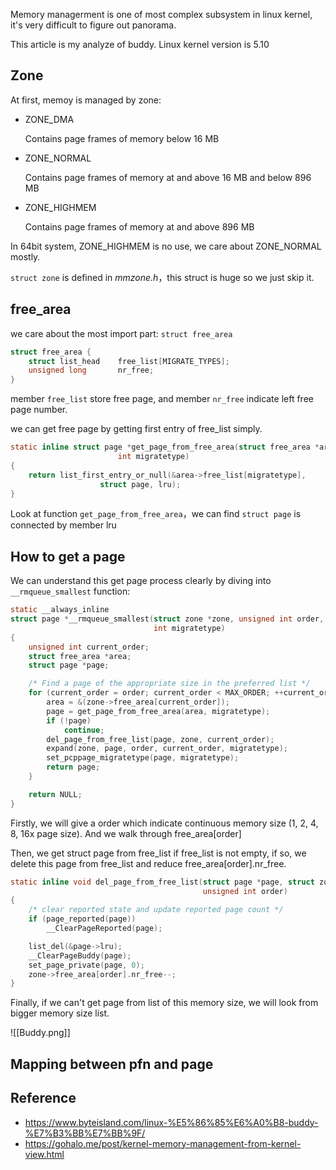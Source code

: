 Memory managerment is one of most complex subsystem in linux kernel, it's very difficult to figure out panorama.

This article is my analyze of buddy. Linux kernel version is 5.10

## Zone

At first, memoy is managed by zone:

- ZONE_DMA

	Contains page frames of memory below 16 MB

- ZONE_NORMAL

	Contains page frames of memory at and above 16 MB and below 896 MB

- ZONE_HIGHMEM

	Contains page frames of memory at and above 896 MB

In 64bit system, ZONE_HIGHMEM is no use, we care about ZONE_NORMAL mostly.

`struct zone` is defined in *mmzone.h*，this struct is huge so we just skip it.

## free_area

we care about the most import part: `struct free_area`

```c
struct free_area {
	struct list_head	free_list[MIGRATE_TYPES];
	unsigned long		nr_free;
}
```

member `free_list` store free page, and member `nr_free` indicate left free page number.

we can get free page by getting first entry of free_list simply.

```c
static inline struct page *get_page_from_free_area(struct free_area *area,
					    int migratetype)
{
	return list_first_entry_or_null(&area->free_list[migratetype],
					struct page, lru);
}
```

Look at function `get_page_from_free_area`，we can find `struct page` is connected by member lru

## How to get a page

We can understand this get page process clearly by diving into `__rmqueue_smallest` function:

```c
static __always_inline
struct page *__rmqueue_smallest(struct zone *zone, unsigned int order,
								int migratetype)
{
	unsigned int current_order;
	struct free_area *area;
	struct page *page;

	/* Find a page of the appropriate size in the preferred list */
	for (current_order = order; current_order < MAX_ORDER; ++current_order) {
		area = &(zone->free_area[current_order]);
		page = get_page_from_free_area(area, migratetype);
		if (!page)
			continue;
		del_page_from_free_list(page, zone, current_order);
		expand(zone, page, order, current_order, migratetype);
		set_pcppage_migratetype(page, migratetype);
		return page;
	}

	return NULL;
}
```

Firstly, we will give a order which indicate continuous memory size (1, 2, 4, 8, 16x page size). And we walk through free_area[order]

Then, we get struct page from free_list if free_list is not empty, if so, we delete this page from free_list and reduce free_area[order].nr_free.

```c
static inline void del_page_from_free_list(struct page *page, struct zone *zone,
										   unsigned int order)
{
	/* clear reported state and update reported page count */
	if (page_reported(page))
		__ClearPageReported(page);

	list_del(&page->lru);
	__ClearPageBuddy(page);
	set_page_private(page, 0);
	zone->free_area[order].nr_free--;
}
```

Finally, if we can't get page from list of this memory size, we will look from bigger memory size list.

![[Buddy.png]]

## Mapping between pfn and page


## Reference

- https://www.byteisland.com/linux-%E5%86%85%E6%A0%B8-buddy-%E7%B3%BB%E7%BB%9F/
- https://gohalo.me/post/kernel-memory-management-from-kernel-view.html